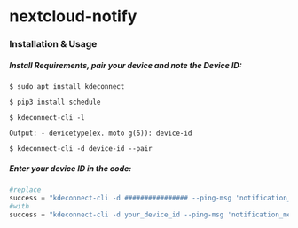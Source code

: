 # nextcloud-notify


### Installation & Usage

  ##### Install Requirements, pair your device and note the Device ID:

`$ sudo apt install kdeconnect`

`$ pip3 install schedule`

`$ kdeconnect-cli -l`

`Output: - devicetype(ex. moto g(6)): device-id`

`$ kdeconnect-cli -d device-id --pair`


##### Enter your device ID in the code:

```python
#replace
success = "kdeconnect-cli -d ################ --ping-msg 'notification_message'"
#with
success = "kdeconnect-cli -d your_device_id --ping-msg 'notification_message'"


```
